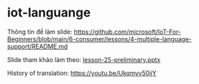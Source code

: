# iot-languange
Thông tin để làm slide: https://github.com/microsoft/IoT-For-Beginners/blob/main/6-consumer/lessons/4-multiple-language-support/README.md

Slide tham khảo làm theo: [lesson-25-preliminary.pptx](https://github.com/user-attachments/files/20138744/lesson-25-preliminary.pptx)

History of translation: https://youtu.be/Ukqmyv50ijY
